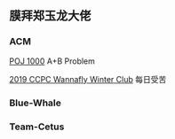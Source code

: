 ## 膜拜郑玉龙大佬

### ACM

[POJ 1000](./POJ/POJ_1000.md) A+B Problem

[2019 CCPC Wannafly Winter Club](./Wannafly2019Winter/Wannafly2019Winter.md) 每日受苦

### Blue-Whale

### Team-Cetus
